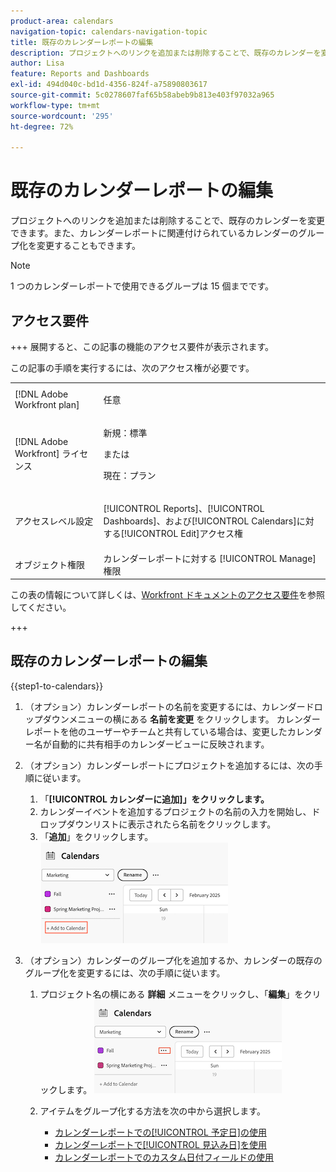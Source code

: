 ```yaml
---
product-area: calendars
navigation-topic: calendars-navigation-topic
title: 既存のカレンダーレポートの編集
description: プロジェクトへのリンクを追加または削除することで、既存のカレンダーを変更できます。また、カレンダーレポートに関連付けられているカレンダーのグループ化を変更することもできます。
author: Lisa
feature: Reports and Dashboards
exl-id: 494d040c-bd1d-4356-824f-a75890803617
source-git-commit: 5c0278607faf65b58abeb9b813e403f97032a965
workflow-type: tm+mt
source-wordcount: '295'
ht-degree: 72%

---
```


# 既存のカレンダーレポートの編集

プロジェクトへのリンクを追加または削除することで、既存のカレンダーを変更できます。また、カレンダーレポートに関連付けられているカレンダーのグループ化を変更することもできます。

>[!NOTE]
>
>1 つのカレンダーレポートで使用できるグループは 15 個までです。

## アクセス要件

+++ 展開すると、この記事の機能のアクセス要件が表示されます。

この記事の手順を実行するには、次のアクセス権が必要です。

<table style="table-layout:auto"> 
 <col> 
 </col> 
 <col> 
 </col> 
 <tbody> 
  <tr> 
   <td role="rowheader">[!DNL Adobe Workfront plan]</td> 
   <td> <p>任意</p> </td> 
  </tr> 
  <tr> 
   <td role="rowheader">[!DNL Adobe Workfront] ライセンス</td> 
   <td><p>新規：標準</p>
       <p>または</p>
       <p>現在：プラン</p></td> 
  </tr> 
  <tr> 
   <td role="rowheader">アクセスレベル設定</td> 
   <td> <p>[!UICONTROL Reports]、[!UICONTROL Dashboards]、および[!UICONTROL Calendars]に対する[!UICONTROL Edit]アクセス権</p></td> 
  </tr> 
  <tr> 
   <td role="rowheader">オブジェクト権限</td> 
   <td>カレンダーレポートに対する [!UICONTROL Manage] 権限</td> 
  </tr> 
 </tbody> 
</table>

この表の情報について詳しくは、[Workfront ドキュメントのアクセス要件](/help/quicksilver/administration-and-setup/add-users/access-levels-and-object-permissions/access-level-requirements-in-documentation.md)を参照してください。

+++


## 既存のカレンダーレポートの編集

{{step1-to-calendars}}

1. （オプション）カレンダーレポートの名前を変更するには、カレンダードロップダウンメニューの横にある **名前を変更** をクリックします。
カレンダーレポートを他のユーザーやチームと共有している場合は、変更したカレンダー名が自動的に共有相手のカレンダービューに反映されます。

1. （オプション）カレンダーレポートにプロジェクトを追加するには、次の手順に従います。
   1. 「**[!UICONTROL カレンダーに追加]」をクリックします。**
   1. カレンダーイベントを追加するプロジェクトの名前の入力を開始し、ドロップダウンリストに表示されたら名前をクリックします。
   1. 「**追加**」をクリックします。
      ![ カレンダーへのプロジェクトの追加 ](assets/add-a-calendar-project.png)


1. （オプション）カレンダーのグループ化を追加するか、カレンダーの既存のグループ化を変更するには、次の手順に従います。
   1. プロジェクト名の横にある **詳細** メニューをクリックし、「**編集**」をクリックします。
      ![ カレンダーでプロジェクトを編集 ](assets/edit-project-in-calendar.png)

   1. アイテムをグループ化する方法を次の中から選択します。

      * [カレンダーレポートでの[!UICONTROL 予定日]の使用](../../../reports-and-dashboards/reports/calendars/use-planned-dates.md)
      * [カレンダーレポートで[!UICONTROL 見込み日]を使用](../../../reports-and-dashboards/reports/calendars/use-projected-dates.md)
      * [カレンダーレポートでのカスタム日付フィールドの使用](../../../reports-and-dashboards/reports/calendars/use-custom-dates.md)

